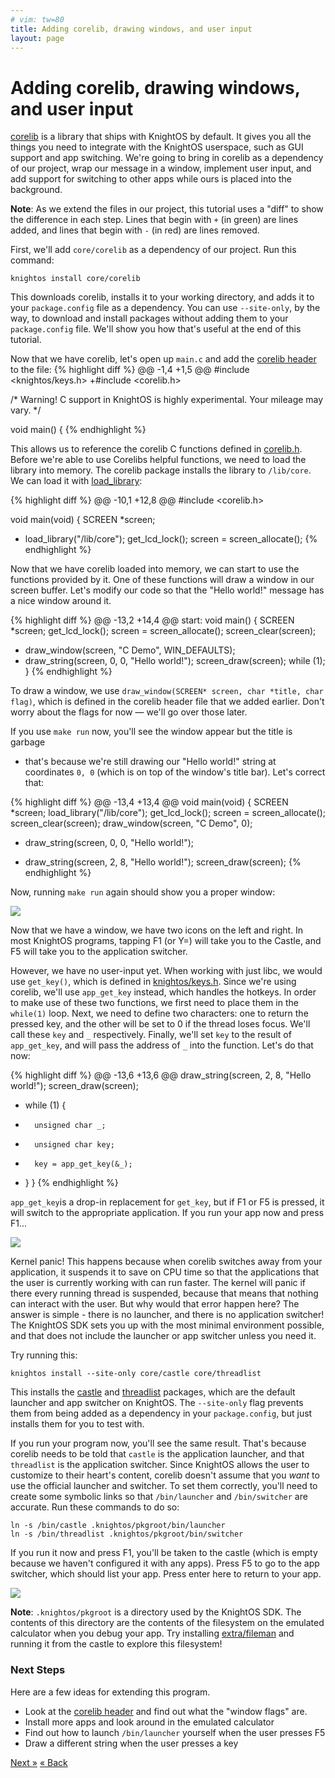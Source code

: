 ```yaml
---
# vim: tw=80
title: Adding corelib, drawing windows, and user input
layout: page
---
```


# Adding corelib, drawing windows, and user input

[corelib](https://packages.knightos.org/core/corelib) is a library that ships
with KnightOS by default. It gives you all the things you need to integrate with
the KnightOS userspace, such as GUI support and app switching. We're going to
bring in corelib as a dependency of our project, wrap our message in a window, implement user input,
and add support for switching to other apps while ours is placed into the
background.

<div class="alert alert-info"><strong>Note</strong>: As we extend the files in
our project, this tutorial uses a "diff" to show the difference in each step.
Lines that begin with <code>+</code> (in green) are lines added, and lines that
begin with <code>-</code> (in red) are lines removed.</div>

First, we'll add `core/corelib` as a dependency of our project. Run this
command:

    knightos install core/corelib

This downloads corelib, installs it to your working directory, and adds it to
your `package.config` file as a dependency. You can use `--site-only`, by the
way, to download and install packages without adding them to your
`package.config` file. We'll show you how that's useful at the end of this
tutorial.

Now that we have corelib, let's open up `main.c` and add the [corelib header](https://github.com/KnightOS/corelib/blob/master/corelib.h) to the file:
{% highlight diff %}
@@ -1,4 +1,5 @@
 #include <knightos/keys.h>
+#include <corelib.h>

 /* Warning! C support in KnightOS is highly experimental. Your mileage may vary. */

 void main() {
{% endhighlight %}

This allows us to reference the corelib C functions defined in [corelib.h](https://github.com/KnightOS/corelib/blob/master/corelib.h).
Before we're able to use Corelibs helpful functions, we need to load the library into memory. The corelib package installs
the library to `/lib/core`. We can load it with
[load_library](https://github.com/KnightOS/corelib/blob/master/corelib.h):

{% highlight diff %}
@@ -10,1 +12,8 @@ 
#include <corelib.h>

void main(void) {
    SCREEN *screen;
+   load_library("/lib/core");
    get_lcd_lock();
    screen = screen_allocate();
{% endhighlight %}

Now that we have corelib loaded into memory, we can start to use the functions
provided by it. One of these functions will draw a window in our screen buffer.
Let's modify our code so that the "Hello world!" message has a nice window
around it.

{% highlight diff %}
@@ -13,2 +14,4 @@ start:
void main() {
    SCREEN *screen;
    get_lcd_lock();
    screen = screen_allocate();
    screen_clear(screen);
+   draw_window(screen, "C Demo", WIN_DEFAULTS);
+   draw_string(screen, 0, 0, "Hello world!");
    screen_draw(screen);
    while (1);
}
{% endhighlight %}

To draw a window, we use `draw_window(SCREEN* screen, char *title, char flag)`, which is defined in the corelib header file that we added earlier. Don't worry about the flags for now &mdash; we'll go over those later.

If you use `make run` now, you'll see the window appear but the title is garbage
- that's because we're still drawing our "Hello world!" string at coordinates
`0, 0` (which is on top of the window's title bar). Let's correct that:

{% highlight diff %}
@@ -13,4 +13,4 @@
void main(void) {
    SCREEN *screen;
    load_library("/lib/core");
    get_lcd_lock();
    screen = screen_allocate();
    screen_clear(screen);
    draw_window(screen, "C Demo", 0);
-   draw_string(screen, 0, 0, "Hello world!");
+   draw_string(screen, 2, 8, "Hello world!");
    screen_draw(screen);
{% endhighlight %}


Now, running `make run` again should show you a proper window:

![](https://sr.ht/RroK.png)

Now that we have a window, we have two icons on the left and right. In most
KnightOS programs, tapping F1 (or Y=) will take you to the Castle, and F5 will take you to the application switcher.

However, we have no user-input yet. When working with just libc, we would use `get_key()`, which is defined in [knightos/keys.h](https://github.com/KnightOS/libc/blob/master/include/knightos/keys.h). Since we're using corelib, we'll use `app_get_key` instead, which handles the hotkeys.  In order to make use of these two functions, we first need to place them in the `while(1)` loop. Next, we need to define two characters: one to return the pressed key, and the other will be set to 0 if the thread loses focus. We'll call these `key` and `_` respectively. Finally, we'll set `key` to the result of `app_get_key`, and will pass the address of `_` into the function. Let's do that now:

{% highlight diff %}
@@ -13,6 +13,6 @@
    draw_string(screen, 2, 8, "Hello world!");
    screen_draw(screen);
+   while (1) {
+       unsigned char _;
+       unsigned char key;
+       key = app_get_key(&_);
+   }
}
{% endhighlight %}

`app_get_key`is a drop-in replacement for `get_key`, but if F1 or F5 is pressed,
it will switch to the appropriate application. If you run your app now and press
F1...

![](https://sr.ht/GtbI.png)

Kernel panic! This happens because when corelib switches away from your
application, it suspends it to save on CPU time so that the applications that
the user is currently working with can run faster. The kernel will panic if
there every running thread is suspended, because that means that nothing can
interact with the user. But why would that error happen here? The answer is
simple - there is no launcher, and there is no application switcher! The
KnightOS SDK sets you up with the most minimal environment possible, and that
does not include the launcher or app switcher unless you need it.

Try running this:

    knightos install --site-only core/castle core/threadlist

This installs the [castle](https://packages.knightos.org/core/castle) and
[threadlist](https://packages.knightos.org/core/threadlist) packages, which are
the default launcher and app switcher on KnightOS. The `--site-only` flag
prevents them from being added as a dependency in your `package.config`, but
just installs them for you to test with.

If you run your program now, you'll see the same result. That's because corelib
needs to be told that `castle` is the application launcher, and that
`threadlist` is the application switcher. Since KnightOS allows the user to
customize to their heart's content, corelib doesn't assume that you *want* to
use the official launcher and switcher. To set them correctly, you'll need to
create some symbolic links so that `/bin/launcher` and `/bin/switcher` are
accurate. Run these commands to do so:

    ln -s /bin/castle .knightos/pkgroot/bin/launcher
    ln -s /bin/threadlist .knightos/pkgroot/bin/switcher

If you run it now and press F1, you'll be taken to the castle (which is empty
because we haven't configured it with any apps). Press F5 to go to the app
switcher, which should list your app. Press enter here to return to your app.

![](http://a.pomf.se/hciogg.gif)

<div class="alert alert-info"><strong>Note</strong>:
<code>.knightos/pkgroot</code> is a directory used by the KnightOS SDK. The
contents of this directory are the contents of the filesystem on the emulated
calculator when you debug your app. Try installing <a
href="https://packages.knightos.org/extra/fileman">extra/fileman</a> and running
it from the castle to explore this filesystem!</div>

### Next Steps

Here are a few ideas for extending this program.

* Look at the [corelib header](https://github.com/KnightOS/corelib/blob/master/corelib.h) and find out what the "window flags" are.
* Install more apps and look around in the emulated calculator
* Find out how to launch `/bin/launcher` yourself when the user presses F5
* Draw a different string when the user presses a key

<a href="inline-asm.html" class="pull-right btn btn-primary">Next »</a>
<a href="program.html" class="btn btn-primary">« Back</a>
